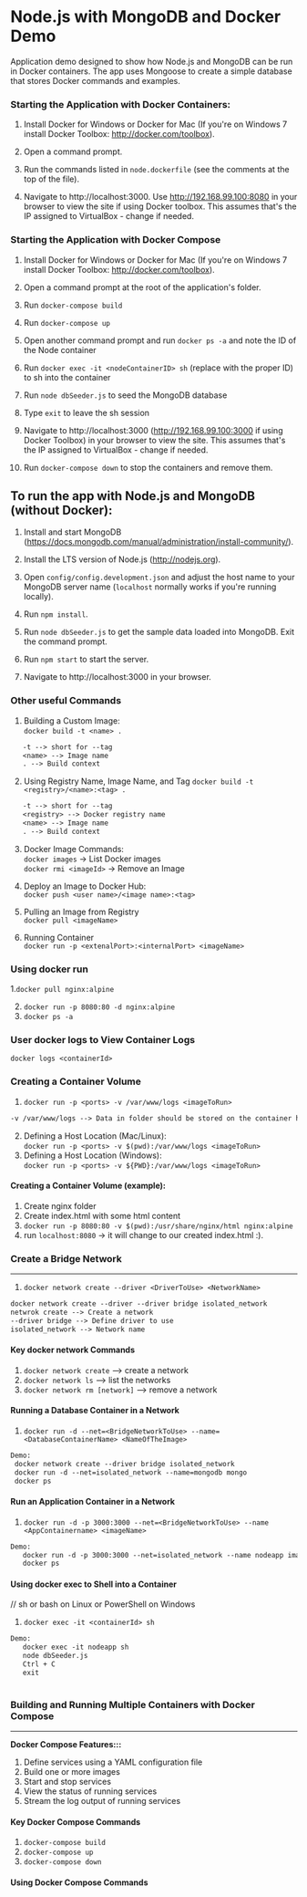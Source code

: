 # Node.js with MongoDB and Docker Demo

Application demo designed to show how Node.js and MongoDB can be run in Docker containers.
The app uses Mongoose to create a simple database that stores Docker commands and examples.

### Starting the Application with Docker Containers:

1. Install Docker for Windows or Docker for Mac (If you're on Windows 7 install Docker
   Toolbox: http://docker.com/toolbox).

2. Open a command prompt.

3. Run the commands listed in `node.dockerfile` (see the comments at the top of the file).

4. Navigate to http://localhost:3000. Use http://192.168.99.100:8080 in your browser to view the site if using Docker
   toolbox. This assumes that's the IP assigned to VirtualBox - change if needed.

### Starting the Application with Docker Compose

1. Install Docker for Windows or Docker for Mac (If you're on Windows 7 install Docker
   Toolbox: http://docker.com/toolbox).

2. Open a command prompt at the root of the application's folder.

3. Run `docker-compose build`

4. Run `docker-compose up`

5. Open another command prompt and run `docker ps -a` and note the ID of the Node container

6. Run `docker exec -it <nodeContainerID> sh` (replace <nodeContainerID> with the proper ID) to sh into the container

7. Run `node dbSeeder.js` to seed the MongoDB database

8. Type `exit` to leave the sh session

9. Navigate to http://localhost:3000 (http://192.168.99.100:3000 if using Docker Toolbox) in your browser to view the
   site. This assumes that's the IP assigned to VirtualBox - change if needed.

10. Run `docker-compose down` to stop the containers and remove them.

## To run the app with Node.js and MongoDB (without Docker):

1. Install and start MongoDB (https://docs.mongodb.com/manual/administration/install-community/).

2. Install the LTS version of Node.js (http://nodejs.org).

3. Open `config/config.development.json` and adjust the host name to your MongoDB server name (`localhost` normally
   works if you're running locally).

4. Run `npm install`.

5. Run `node dbSeeder.js` to get the sample data loaded into MongoDB. Exit the command prompt.

6. Run `npm start` to start the server.

7. Navigate to http://localhost:3000 in your browser.

### Other useful Commands

1. Building a Custom Image: <br>`docker build -t <name> .`

```txt
   -t --> short for --tag
   <name> --> Image name
   . --> Build context 
```

2. Using Registry Name, Image Name, and Tag
   `docker build -t <registry>/<name>:<tag> .`

```txt
   -t --> short for --tag
   <registry> --> Docker registry name
   <name> --> Image name
   . --> Build context 
```

3. Docker Image Commands: <br>
   `docker images` -> List Docker images <br>
   `docker rmi <imageId>` -> Remove an Image
4. Deploy an Image to Docker Hub:<br>
   `docker push <user name>/<image name>:<tag>`

5. Pulling an Image from Registry<br>
   `docker pull <imageName>`
6. Running Container<br>
   `docker run -p <extenalPort>:<internalPort> <imageName>`

### Using docker run

1.`docker pull nginx:alpine`

2. `docker run -p 8080:80 -d nginx:alpine`
3. `docker ps -a`

### User docker logs to View Container Logs

`docker logs <containerId>`

### Creating a Container Volume

1. `docker run -p <ports> -v /var/www/logs <imageToRun>` <br>

```txt
-v /var/www/logs --> Data in folder should be stored on the container host
```

2. Defining a Host Location (Mac/Linux): <br>
   `docker run -p <ports> -v $(pwd):/var/www/logs <imageToRun>`
3. Defining a Host Location (Windows): <br>
   `docker run -p <ports> -v ${PWD}:/var/www/logs <imageToRun>`
   <br>

#### Creating a Container Volume (example):

1. Create nginx folder
2. Create index.html with some html content
3. `docker run -p 8080:80 -v $(pwd):/usr/share/nginx/html nginx:alpine`
4. run `localhost:8080` -> it will change to our created index.html :).

### Create a Bridge Network

___

1. `docker network create --driver <DriverToUse> <NetworkName>` <br>

```txt
docker network create --driver --driver bridge isolated_network
netwrok create --> Create a network
--driver bridge --> Define driver to use 
isolated_network --> Network name
```

#### Key docker network Commands

1. `docker network create` --> create a network
2. `docker network ls` --> list the networks
3. `docker network rm [network]` --> remove a network

#### Running a Database Container in a Network

1. `docker run -d --net=<BridgeNetworkToUse> --name=<DatabaseContainerName> <NameOfTheImage>`<br>

```txt
Demo:
 docker network create --driver bridge isolated_network
 docker run -d --net=isolated_network --name=mongodb mongo
 docker ps
```

#### Run an Application Container in a Network

1. `docker run -d -p 3000:3000 --net=<BridgeNetworkToUse> --name <AppContainername> <imageName>` <br>

```txt
Demo:
   docker run -d -p 3000:3000 --net=isolated_network --name nodeapp imageName
   docker ps
```

#### Using docker exec to Shell into a Container

// sh or bash on Linux or PowerShell on Windows

1. `docker exec -it <containerId> sh`

```txt
Demo:
   docker exec -it nodeapp sh
   node dbSeeder.js
   Ctrl + C
   exit
    
```

### Building and Running Multiple Containers with Docker Compose

___

<b>Docker Compose Features:::</b><br>

1. Define services using a YAML configuration file
2. Build one or more images
3. Start and stop services
4. View the status of running services
5. Stream the log output of running services

#### Key Docker Compose Commands

1. `docker-compose build`
2. `docker-compose up`
3. `docker-compose down`

#### Using Docker Compose Commands



